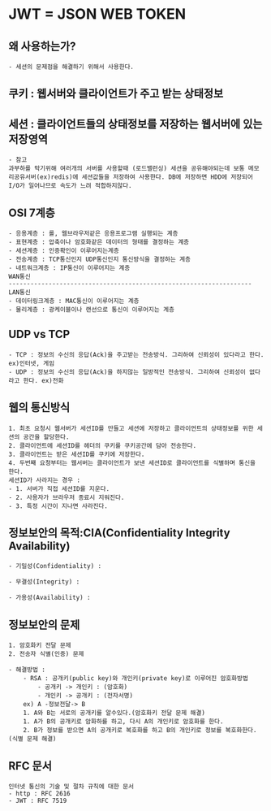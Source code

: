 # JWT = JSON WEB TOKEN

## 왜 사용하는가?
    - 세션의 문제점을 해결하기 위해서 사용한다.

## 쿠키 : 웹서버와 클라이언트가 주고 받는 상태정보
## 세션 : 클라이언트들의 상태정보를 저장하는 웹서버에 있는 저장영역
    - 참고
    과부하를 막기위해 여러개의 서버를 사용할때 (로드밸런싱) 세션을 공유해야되는데 보통 메모리공유서버(ex)redis)에 세션값들을 저장하여 사용한다. DB에 저장하면 HDD에 저장되어 I/O가 일어나므로 속도가 느려 적합하지않다.

## OSI 7계층
    - 응용계층 : 롤, 웹브라우저같은 응용프로그램 실행되는 계층
    - 표현계층 : 압축이나 암호화같은 데이터의 형태를 결정하는 계층
    - 세션계층 : 인증확인이 이루어지는계층
    - 전송계층 : TCP통신인지 UDP통신인지 통신방식을 결정하는 계층
    - 네트워크계층 : IP통신이 이루어지는 계층
    WAN통신
    -------------------------------------------------------------------
    LAN통신
    - 데이터링크계층 : MAC통신이 이루어지는 계층
    - 물리계층 : 광케이블이나 랜선으로 통신이 이루어지는 계층

## UDP vs TCP
    - TCP : 정보의 수신의 응답(Ack)을 주고받는 전송방식. 그리하여 신뢰성이 있다라고 한다. ex)인터넷, 게임
    - UDP : 정보의 수신의 응답(Ack)을 하지않는 일방적인 전송방식. 그리하여 신뢰성이 없다라고 한다. ex)전화

## 웹의 통신방식
    1. 최초 요청시 웹서버가 세션ID를 만들고 세션에 저장하고 클라이언트의 상태정보를 위한 세션의 공간을 할당한다.
    2. 클라이언트에 세션ID를 헤더의 쿠키를 쿠키공간에 담아 전송한다.
    3. 클라이언트는 받은 세션ID를 쿠키에 저장한다.
    4. 두번째 요청부터는 웹서버는 클라이언트가 보낸 세션ID로 클라이언트를 식별하며 통신을 한다.
    세션ID가 사라지는 경우 : 
    - 1. 서버가 직접 세션ID를 지운다.
    - 2. 사용자가 브라우저 종료시 지워진다.
    - 3. 특정 시간이 지나면 사라진다.

## 정보보안의 목적:CIA(Confidentiality Integrity Availability)
    - 기밀성(Confidentiality) :

    - 무결성(Integrity) :

    - 가용성(Availability) :

## 정보보안의 문제

    1. 암호화키 전달 문제
    2. 전송자 식별(인증) 문제

    - 해결방법 : 
        - RSA : 공개키(public key)와 개인키(private key)로 이루어진 암호화방법
            - 공개키 -> 개인키 : (암호화)
            - 개인키 -> 공개키 : (전자서명)
        ex) A -정보전달-> B
        1. A와 B는 서로의 공개키를 알수있다.(암호화키 전달 문제 해결)
        1. A가 B의 공개키로 암화하를 하고, 다시 A의 개인키로 암호화를 한다.
        2. B가 정보를 받으면 A의 공개키로 복호화를 하고 B의 개인키로 정보를 복호화한다.(식별 문제 해결)
            
## RFC 문서
    인터넷 통신의 기술 및 절차 규칙에 대한 문서
    - http : RFC 2616
    - JWT : RFC 7519
    